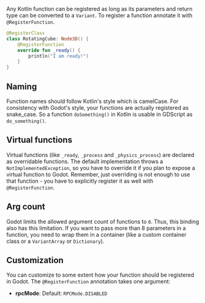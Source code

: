 Any Kotlin function can be registered as long as its parameters and return type can be converted to a `Variant`. To register a function annotate it with `@RegisterFunction`.

```kotlin
@RegisterClass
class RotatingCube: Node3D() {
    @RegisterFunction
    override fun _ready() {
        println("I am ready!")
    }
}
```

## Naming
Function names should follow Kotlin's style which is camelCase. For consistency with Godot's style, your functions are actually registered as snake_case. So a function `doSomething()` in Kotlin is usable in GDScript as `do_something()`.

## Virtual functions
Virtual functions (like `_ready`, `_process` and `_physics_process`) are declared as overridable functions. The default implementation throws a `NotImplementedException`, so you have to override it if you plan to expose a virtual function to Godot. Remember, just overriding is not enough to use that function - you have to explicitly register it as well with `@RegisterFunction`.

## Arg count
Godot limits the allowed argument count of functions to `8`. Thus, this binding also has this limitation. If you want to pass more than 8 parameters in a function, you need to wrap them in a container (like a custom container class or a `VariantArray` or `Dictionary`).

## Customization
You can customize to some extent how your function should be registered in Godot. The `@RegisterFunction` annotation takes one argument:

- **rpcMode**: Default: `RPCMode.DISABLED`

